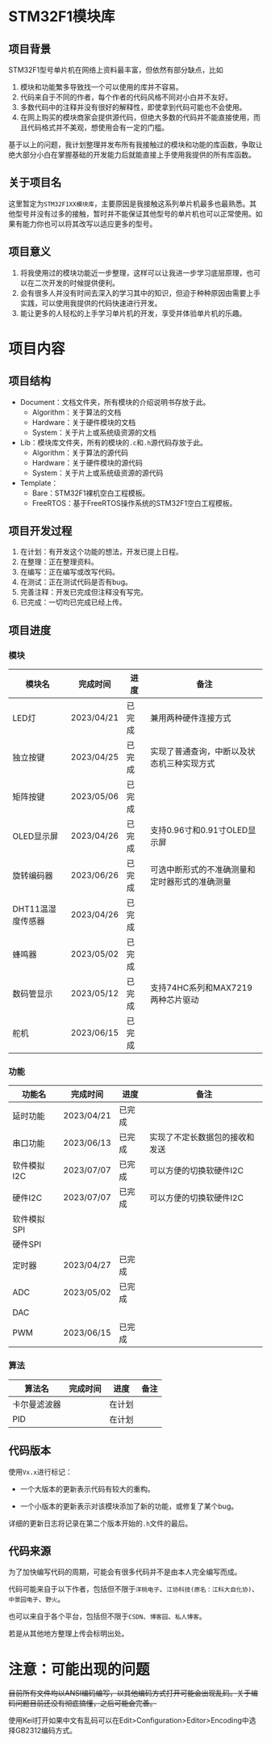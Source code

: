 # STM32F1模块库

## 项目背景

STM32F1型号单片机在网络上资料最丰富，但依然有部分缺点，比如

1. 模块和功能繁多导致找一个可以使用的库并不容易。
2. 代码来自于不同的作者，每个作者的代码风格不同对小白并不友好。
3. 多数代码中的注释并没有很好的解释性，即使拿到代码可能也不会使用。
4. 在网上购买的模块商家会提供源代码，但绝大多数的代码并不能直接使用，而且代码格式并不美观，想使用会有一定的门槛。

基于以上的问题，我计划整理并发布所有我接触过的模块和功能的库函数，争取让绝大部分小白在掌握基础的开发能力后就能直接上手使用我提供的所有库函数。



## 关于项目名

这里暂定为`STM32F1XX模块库`，主要原因是我接触这系列单片机最多也最熟悉。其他型号并没有过多的接触，暂时并不能保证其他型号的单片机也可以正常使用。如果有能力你也可以将其改写以适应更多的型号。



## 项目意义

1. 将我使用过的模块功能近一步整理，这样可以让我进一步学习底层原理，也可以在二次开发的时候提供便利。
2. 会有很多人并没有时间去深入的学习其中的知识，但迫于种种原因由需要上手实践，可以使用我提供的代码快速进行开发。
3. 能让更多的人轻松的上手学习单片机的开发，享受并体验单片机的乐趣。



# 项目内容

## 项目结构

- Document：文档文件夹，所有模块的介绍说明书存放于此。
  - Algorithm：关于算法的文档
  - Hardware：关于硬件模块的文档
  - System：关于片上或系统级资源的文档
- Lib：模块库文件夹，所有的模块的`.c`和`.h`源代码存放于此。
  - Algorithm：关于算法的源代码
  - Hardware：关于硬件模块的源代码
  - System：关于片上或系统级资源的源代码
- Template：
  - Bare：STM32F1裸机空白工程模板。
  - FreeRTOS：基于FreeRTOS操作系统的STM32F1空白工程模板。




## 项目开发过程

1. 在计划：有开发这个功能的想法，开发已提上日程。
2. 在整理：正在整理资料。
3. 在编写：正在编写或改写代码。
4. 在测试：正在测试代码是否有bug。
5. 完善注释：开发已完成但注释没有写完。
6. 已完成：一切均已完成已经上传。



## 项目进度

### 模块

| 模块名            | 完成时间   | 进度   | 备注                                           |
| ----------------- | ---------- | ------ | ---------------------------------------------- |
| LED灯             | 2023/04/21 | 已完成 | 兼用两种硬件连接方式                           |
| 独立按键          | 2023/04/25 | 已完成 | 实现了普通查询，中断以及状态机三种实现方式     |
| 矩阵按键          | 2023/05/06 | 已完成 |                                                |
| OLED显示屏        | 2023/04/26 | 已完成 | 支持0.96寸和0.91寸OLED显示屏                   |
| 旋转编码器        | 2023/06/26 | 已完成 | 可选中断形式的不准确测量和定时器形式的准确测量 |
| DHT11温湿度传感器 | 2023/04/26 | 已完成 |                                                |
| 蜂鸣器            | 2023/05/02 | 已完成 |                                                |
| 数码管显示        | 2023/05/12 | 已完成 | 支持74HC系列和MAX7219两种芯片驱动              |
| 舵机              | 2023/06/15 | 已完成 |                                                |



### 功能

| 功能名      | 完成时间   | 进度   | 备注                           |
| ----------- | ---------- | ------ | ------------------------------ |
| 延时功能    | 2023/04/21 | 已完成 |                                |
| 串口功能    | 2023/06/13 | 已完成 | 实现了不定长数据包的接收和发送 |
| 软件模拟I2C | 2023/07/07 | 已完成 | 可以方便的切换软硬件I2C        |
| 硬件I2C     | 2023/07/07 | 已完成 | 可以方便的切换软硬件I2C        |
| 软件模拟SPI |            |        |                                |
| 硬件SPI     |            |        |                                |
| 定时器      | 2023/04/27 | 已完成 |                                |
| ADC         | 2023/05/02 | 已完成 |                                |
| DAC         |            |        |                                |
| PWM         | 2023/06/15 | 已完成 |                                |



### 算法

| 算法名       | 完成时间 | 进度   | 备注 |
| ------------ | -------- | ------ | ---- |
| 卡尔曼滤波器 |          | 在计划 |      |
| PID          |          | 在计划 |      |



## 代码版本

使用`Vx.x`进行标记：

- 一个大版本的更新表示代码有较大的重构。

- 一个小版本的更新表示对该模块添加了新的功能，或修复了某个bug。

详细的更新日志将记录在第二个版本开始的`.h`文件的最后。



## 代码来源

为了加快编写代码的周期，可能会有很多代码并不是由本人完全编写而成。

代码可能来自于以下作者，包括但不限于`洋桃电子`、`江协科技(原名：江科大自化协)`、`中景园电子`、`野火`。

也可以来自于各个平台，包括但不限于`CSDN`、`博客园`、`私人博客`。

若是从其他地方整理上传会标明出处。



# 注意：可能出现的问题

~~目前所有文件均以ANSI编码编写，以其他编码方式打开可能会出现乱码。关于编码问题目前还没有彻底搞懂，之后可能会完善。~~

使用Keil打开如果中文有乱码可以在Edit>Configuration>Editor>Encoding中选择GB2312编码方式。
